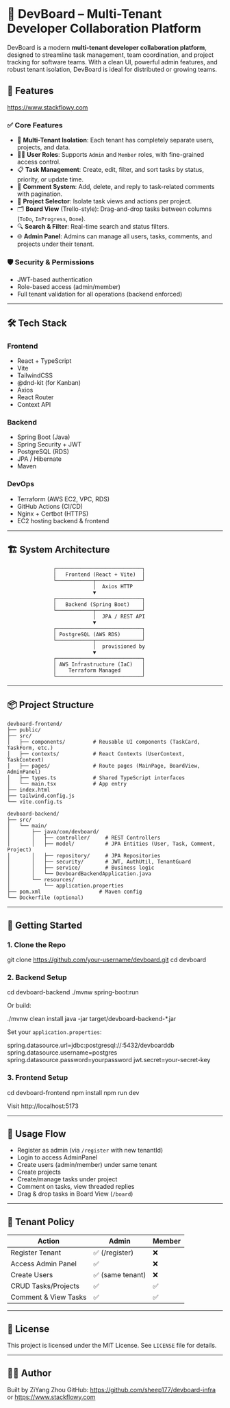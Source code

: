 # 🚀 DevBoard – Multi-Tenant Developer Collaboration Platform

DevBoard is a modern **multi-tenant developer collaboration platform**, designed to streamline task management, team coordination, and project tracking for software teams. With a clean UI, powerful admin features, and robust tenant isolation, DevBoard is ideal for distributed or growing teams.

## 🧩 Features

https://www.stackflowy.com

### ✅ Core Features
- 🔐 **Multi-Tenant Isolation**: Each tenant has completely separate users, projects, and data.
- 🧑‍💻 **User Roles**: Supports `Admin` and `Member` roles, with fine-grained access control.
- 📋 **Task Management**: Create, edit, filter, and sort tasks by status, priority, or update time.
- 🧵 **Comment System**: Add, delete, and reply to task-related comments with pagination.
- 📌 **Project Selector**: Isolate task views and actions per project.
- 🗂 **Board View** (Trello-style): Drag-and-drop tasks between columns (`ToDo`, `InProgress`, `Done`).
- 🔍 **Search & Filter**: Real-time search and status filters.
- 🌐 **Admin Panel**: Admins can manage all users, tasks, comments, and projects under their tenant.

### 🛡️ Security & Permissions
- JWT-based authentication
- Role-based access (admin/member)
- Full tenant validation for all operations (backend enforced)

---

## 🛠️ Tech Stack

### Frontend
- React + TypeScript
- Vite
- TailwindCSS
- @dnd-kit (for Kanban)
- Axios
- React Router
- Context API

### Backend
- Spring Boot (Java)
- Spring Security + JWT
- PostgreSQL (RDS)
- JPA / Hibernate
- Maven

### DevOps
- Terraform (AWS EC2, VPC, RDS)
- GitHub Actions (CI/CD)
- Nginx + Certbot (HTTPS)
- EC2 hosting backend & frontend

---

## 🏗️ System Architecture

```
               ┌────────────────────────────┐
               │   Frontend (React + Vite)  │
               └────────────┬───────────────┘
                            │  Axios HTTP
                            ▼
               ┌────────────────────────────┐
               │   Backend (Spring Boot)    │
               └────────────┬───────────────┘
                            │  JPA / REST API
                            ▼
               ┌────────────────────────────┐
               │ PostgreSQL (AWS RDS)       │
               └────────────┬───────────────┘
                            │  provisioned by
                            ▼
               ┌────────────────────────────┐
               │ AWS Infrastructure (IaC)   │
               │    Terraform Managed       │
               └────────────────────────────┘
```


---

## 📦 Project Structure

```
devboard-frontend/
├── public/
├── src/
│   ├── components/         # Reusable UI components (TaskCard, TaskForm, etc.)
│   ├── contexts/           # React Contexts (UserContext, TaskContext)
│   ├── pages/              # Route pages (MainPage, BoardView, AdminPanel)
│   ├── types.ts            # Shared TypeScript interfaces
│   └── main.tsx            # App entry
├── index.html
├── tailwind.config.js
└── vite.config.ts

devboard-backend/
├── src/
│   └── main/
│       ├── java/com/devboard/
│       │   ├── controller/     # REST Controllers
│       │   ├── model/          # JPA Entities (User, Task, Comment, Project)
│       │   ├── repository/     # JPA Repositories
│       │   ├── security/       # JWT, AuthUtil, TenantGuard
│       │   ├── service/        # Business logic
│       │   └── DevboardBackendApplication.java
│       └── resources/
│           └── application.properties
├── pom.xml                   # Maven config
└── Dockerfile (optional)
```

---

## 🚀 Getting Started

### 1. Clone the Repo

git clone https://github.com/your-username/devboard.git
cd devboard

### 2. Backend Setup

cd devboard-backend
./mvnw spring-boot:run

Or build:

./mvnw clean install
java -jar target/devboard-backend-*.jar

Set your `application.properties`:

spring.datasource.url=jdbc:postgresql://<db-host>:5432/devboarddb
spring.datasource.username=postgres
spring.datasource.password=yourpassword
jwt.secret=your-secret-key

### 3. Frontend Setup

cd devboard-frontend
npm install
npm run dev

Visit http://localhost:5173


---

## 🧪 Usage Flow

- Register as admin (via `/register` with new tenantId)
- Login to access AdminPanel
- Create users (admin/member) under same tenant
- Create projects
- Create/manage tasks under project
- Comment on tasks, view threaded replies
- Drag & drop tasks in Board View (`/board`)

---

## 🔐 Tenant Policy

| Action                    | Admin        | Member       |
|--------------------------|--------------|--------------|
| Register Tenant          | ✅ (/register) | ❌            |
| Access Admin Panel       | ✅           | ❌            |
| Create Users             | ✅ (same tenant) | ❌        |
| CRUD Tasks/Projects      | ✅           | ✅            |
| Comment & View Tasks     | ✅           | ✅            |

---


## 📜 License

This project is licensed under the MIT License. See `LICENSE` file for details.

---

## 👨‍💻 Author

Built by ZiYang Zhou
GitHub: https://github.com/sheep177/devboard-infra
 or https://www.stackflowy.com